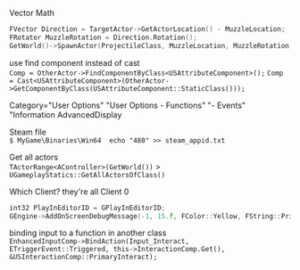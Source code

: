 Vector Math  
```cpp
FVector Direction = TargetActor->GetActorLocation() - MuzzleLocation;
FRotator MuzzleRotation = Direction.Rotation();
GetWorld()->SpawnActor(ProjectileClass, MuzzleLocation, MuzzleRotation, SpawnParams);
```

use find component instead of cast  
`Comp = OtherActor->FindComponentByClass<USAttributeComponent>();`
`Comp = Cast<USAttributeComponent>(OtherActor->GetComponentByClass(USAttributeComponent::StaticClass()));`

Category="User Options" "User Options - Functions" "- Events"
"Information
AdvancedDisplay

Steam file  
`$ MyGame\Binaries\Win64  echo "480" >> steam_appid.txt`

Get all actors  
`TActorRange<AController>(GetWorld())` > `UGameplayStatics::GetAllActorsOfClass()`

Which Client? they're all Client 0    
```cpp
int32 PlayInEditorID = GPlayInEditorID;  
GEngine->AddOnScreenDebugMessage(-1, 15.f, FColor::Yellow, FString::Printf(TEXT("Client %d OnRep_ReplicatedVar"), PlayInEditorID));
```

binding input to a function in another class  
`EnhancedInputComp->BindAction(Input_Interact, ETriggerEvent::Triggered, this->InteractionComp.Get(), &USInteractionComp::PrimaryInteract);`
